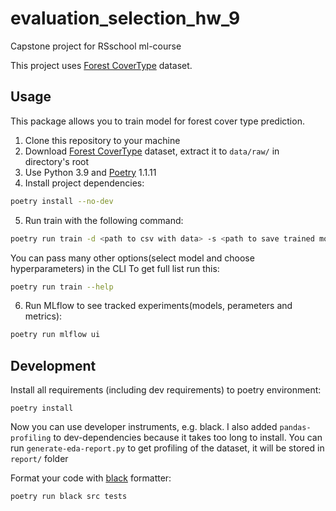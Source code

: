 # evaluation_selection_hw_9
Capstone project for RSschool ml-course

This project uses [Forest CoverType](https://kaggle.com/competitions/forest-cover-type-prediction) dataset.

## Usage
This package allows you to train model for forest cover type prediction.

1. Clone this repository to your machine
2. Download [Forest CoverType](https://kaggle.com/competitions/forest-cover-type-prediction) dataset, 
extract it to `data/raw/` in directory's root
3. Use Python 3.9 and [Poetry](https://python-poetry.org/docs/) 1.1.11
4. Install project dependencies:
```sh
poetry install --no-dev
```
5. Run train with the following command:
```sh
poetry run train -d <path to csv with data> -s <path to save trained model>
```
You can pass many other options(select model and choose hyperparameters) in the CLI
To get full list run this:
```sh
poetry run train --help
```
6. Run MLflow to see tracked experiments(models, perameters and metrics):
```sh
poetry run mlflow ui
```
## Development

Install all requirements (including dev requirements) to poetry environment:
```
poetry install
```
Now you can use developer instruments, e.g. black.
I also added `pandas-profiling` to dev-dependencies because it takes too long to install.
You can run `generate-eda-report.py` to get profiling of the dataset, it will be stored in
`report/` folder

Format your code with [black](https://github.com/psf/black) formatter:
```
poetry run black src tests
```
